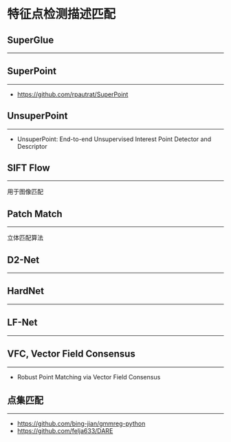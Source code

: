 # 特征点检测描述匹配

## SuperGlue
---

## SuperPoint
---
- https://github.com/rpautrat/SuperPoint

## UnsuperPoint
---
- UnsuperPoint: End-to-end Unsupervised Interest Point Detector and Descriptor

## SIFT Flow
----
用于图像匹配

## Patch Match
---
立体匹配算法

## D2-Net 
---

## HardNet
---

## LF-Net
---

## VFC, Vector Field Consensus
---
- Robust Point Matching via Vector Field Consensus

## 点集匹配
---
- https://github.com/bing-jian/gmmreg-python
- https://github.com/felja633/DARE


